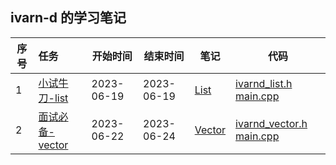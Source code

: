 ##  ivarn-d 的学习笔记

| 序号 | 任务                                                         | 开始时间   | 结束时间   | 笔记                             | 代码                                                         |
| ---- | :----------------------------------------------------------- | ---------- | ---------- | -------------------------------- | ------------------------------------------------------------ |
| 1    | [小试牛刀-list](https://github.com/gcc-mirror/gcc/blob/releases/gcc-9/libstdc%2B%2B-v3/include/bits/stl_list.h) | 2023-06-19 | 2023-06-19 | [List](./doc/task_1/List.md)     | [ivarnd_list.h](./src/task_1/main.cpp) [main.cpp](./srdc/task_1/main.cpp) |
| 2    | [面试必备-vector](https://github.com/gcc-mirror/gcc/blob/releases/gcc-9/libstdc%2B%2B-v3/include/bits/stl_vector.h) | 2023-06-22 | 2023-06-24 | [Vector](./doc/task_2/Vector.md) | [ivarnd_vector.h](./src/task_2/ivarnd_vector.h) [main.cpp](./src/task_2/main.cpp) |





